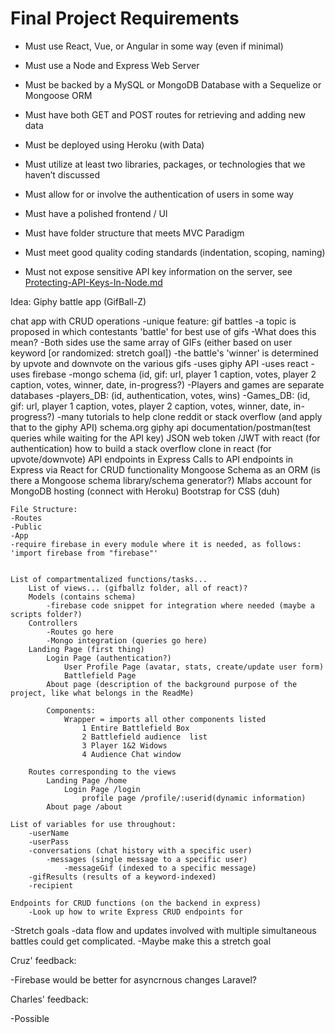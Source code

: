 # Final Project Requirements

* Must use React, Vue, or Angular in some way (even if minimal)

* Must use a Node and Express Web Server

* Must be backed by a MySQL or MongoDB Database with a Sequelize or Mongoose ORM  

* Must have both GET and POST routes for retrieving and adding new data

* Must be deployed using Heroku (with Data)

* Must utilize at least two libraries, packages, or technologies that we haven’t discussed

* Must allow for or involve the authentication of users in some way

* Must have a polished frontend / UI 

* Must have folder structure that meets MVC Paradigm

* Must meet good quality coding standards (indentation, scoping, naming)

* Must not expose sensitive API key information on the server, see [Protecting-API-Keys-In-Node.md](../../../../01-Class-Content/10-nodejs/03-Supplemental/Protecting-API-Keys-In-Node.md)


Idea: Giphy battle app (GifBall-Z)

chat app with CRUD operations
-unique feature: gif battles
    -a topic is proposed in which contestants 'battle' for best use of gifs
            -What does this mean?
                -Both sides use the same array of GIFs (either based on user keyword [or randomized: stretch goal])
        -the battle's 'winner' is determined by upvote and downvote on the various gifs
    -uses giphy API
    -uses react
    -uses firebase
        -mongo schema (id, gif: url, player 1 caption, votes, player 2 caption, votes, winner, date, in-progress?)
        -Players and games are separate databases
            -players_DB: (id, authentication, votes, wins)
            -Games_DB: (id, gif: url, player 1 caption, votes, player 2 caption, votes, winner, date, in-progress?)
    -many tutorials to help clone reddit or stack overflow (and apply that to the giphy API)
    schema.org
    giphy api documentation/postman(test queries while waiting for the API key)
    JSON web token /JWT with react (for authentication)
    how to build a stack overflow clone in react (for upvote/downvote)
    API endpoints in Express
    Calls to API endpoints in Express via React for CRUD functionality
    Mongoose Schema as an ORM (is there a Mongoose schema library/schema generator?)
    Mlabs account for MongoDB hosting (connect with Heroku)
    Bootstrap for CSS (duh)

    File Structure:
    -Routes
    -Public
    -App
    -require firebase in every module where it is needed, as follows: 'import firebase from "firebase"'
    

    List of compartmentalized functions/tasks...
        List of views... (gifballz folder, all of react)?
        Models (contains schema)
            -firebase code snippet for integration where needed (maybe a scripts folder?)
        Controllers
            -Routes go here
            -Mongo integration (queries go here)
        Landing Page (first thing)
            Login Page (authentication?)
                User Profile Page (avatar, stats, create/update user form)
                Battlefield Page
            About page (description of the background purpose of the project, like what belongs in the ReadMe)

            Components:
                Wrapper = imports all other components listed
                    1 Entire Battlefield Box
                    2 Battlefield audience  list
                    3 Player 1&2 Widows
                    4 Audience Chat window

        Routes corresponding to the views
            Landing Page /home
                Login Page /login
                    profile page /profile/:userid(dynamic information)
            About page /about

    List of variables for use throughout:
        -userName
        -userPass
        -conversations (chat history with a specific user)
            -messages (single message to a specific user)
                -messageGif (indexed to a specific message)
        -gifResults (results of a keyword-indexed)
        -recipient

    Endpoints for CRUD functions (on the backend in express)
        -Look up how to write Express CRUD endpoints for 

-Stretch goals
    -data flow and updates involved with multiple simultaneous battles could get complicated.
        -Maybe make this a stretch goal
        

Cruz' feedback:

-Firebase would be better for asyncrnous changes
Laravel?

Charles' feedback:

-Possible




